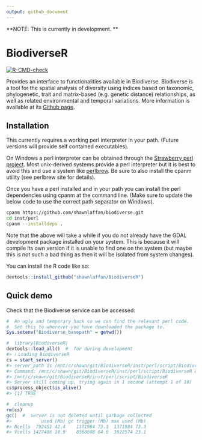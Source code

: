 ```yaml
---
output: github_document
---
```


<!-- README.md is generated from README.Rmd. Please edit that file -->



**NOTE: This is currently in development. **

# BiodiverseR    

<!-- badges: start -->
[![R-CMD-check](https://github.com/shawnlaffan/Biodiverse-R/actions/workflows/R-CMD-check.yaml/badge.svg)](https://github.com/shawnlaffan/Biodiverse-R/actions/workflows/R-CMD-check.yaml)
<!-- badges: end -->

Provides an interface to functionalities available in Biodiverse. Biodiverse 
is a tool for the spatial analysis of diversity using indices based on taxonomic, 
phylogenetic, trait and matrix-based (e.g. genetic distance) relationships, 
as well as related environmental and temporal variations. More information is 
available at its [Github page](https://github.com/shawnlaffan/biodiverse).

## Installation

This currently requires a working perl interpreter in your path.
(Future versions will provide self contained executables).

On Windows a perl interpreter can be obtained through the [Strawberry perl project](https://strawberryperl.com/releases.html).
Most unix-derived systems provide a perl interpreter but it is best to avoid this and use
a system like [perlbrew](https://perlbrew.pl/).  Be sure to also install the cpanm utility (see
perlbrew site for details).  

Once you have a perl installed and in your path you can install the perl dependencies using
cpanm at the command line.  (Make sure to update the below code to use the correct path separator
on Windows).

``` bash
cpanm https://github.com/shawnlaffan/biodiverse.git
cd inst/perl
cpanm --installdeps .
```

Note that the above will take a while if you do not already have the GDAL development
package installed on your system.  This is because it will compile its own version if
it is unable to find one on the system (but maybe this is not such a bad thing as then
it will be isolated from system changes).

You can install the R code like so:

``` r
devtools::install_github("shawnlaffan/BiodiverseR")
```
  
## Quick demo

Check that the Biodiverse service can be accessed:


```r
#  An ugly and temporary hack so we can find the relevant perl code.
#  Set this to wherever you have downloaded the package to.  
Sys.setenv("Biodiverse_basepath" = getwd())

#  library(BiodiverseR)
devtools::load_all()  #  for during development 
#> ℹ Loading BiodiverseR
cs = start_server()
#> server_path is /mnt/c/shawn/git/BiodiverseR/inst/perl/script/BiodiverseR
#> Command: /mnt/c/shawn/git/BiodiverseR/inst/perl/script/BiodiverseR daemon -l http://127.0.0.1:9611
#> /mnt/c/shawn/git/BiodiverseR/inst/perl/script/BiodiverseR
#> Server still coming up, trying again in 1 second (attempt 1 of 10)
cs$process_object$is_alive()
#> [1] TRUE

#  cleanup
rm(cs)
gc()  #  server is not deleted until garbage collected
#>           used (Mb) gc trigger (Mb) max used (Mb)
#> Ncells  792451 42.4    1371984 73.3  1371984 73.3
#> Vcells 1427486 10.9    8388608 64.0  3022574 23.1
```
